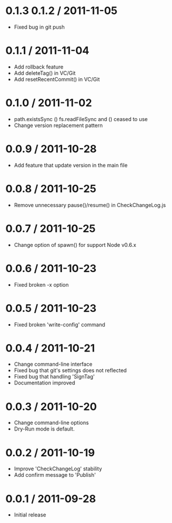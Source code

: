 0.1.3
0.1.2 / 2011-11-05
==================

  * Fixed bug in git push

0.1.1 / 2011-11-04
==================

  * Add rollback feature
  * Add deleteTag() in VC/Git
  * Add resetRecentCommit() in VC/Git

0.1.0 / 2011-11-02
==================

  * path.existsSync () fs.readFileSync and () ceased to use
  * Change version replacement pattern

0.0.9 / 2011-10-28
==================

  * Add feature that update version in the main file

0.0.8 / 2011-10-25
==================

  * Remove unnecessary pause()/resume() in CheckChangeLog.js

0.0.7 / 2011-10-25
==================

  * Change option of spawn() for support Node v0.6.x

0.0.6 / 2011-10-23
==================

  * Fixed broken -x option

0.0.5 / 2011-10-23
==================

  * Fixed broken 'write-config' command

0.0.4 / 2011-10-21
==================

  * Change command-line interface
  * Fixed bug that git's settings does not reflected
  * Fixed bug that handling 'SignTag'
  * Documentation improved

0.0.3 / 2011-10-20
==================

  * Change command-line options
  * Dry-Run mode is default.

0.0.2 / 2011-10-19
==================

  * Improve 'CheckChangeLog' stability
  * Add confirm message to 'Publish'

0.0.1 / 2011-09-28
==================

  * Initial release
